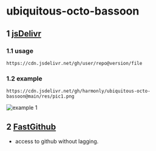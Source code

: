 # ubiquitous-octo-bassoon
## 1 [jsDelivr](https://www.jsdelivr.com/?docs=gh)
### 1.1 usage
```
https://cdn.jsdelivr.net/gh/user/repo@version/file
```
### 1.2 example
```
https://cdn.jsdelivr.net/gh/harmonly/ubiquitous-octo-bassoon@main/res/pic1.png
```
![example 1](https://cdn.jsdelivr.net/gh/harmonly/ubiquitous-octo-bassoon@main/res/pic1.png)

## 2 [FastGithub](https://github.com/dotnetcore/FastGithub)
* access to github without lagging.
